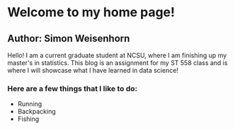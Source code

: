 # Welcome to my home page!  

## Author: Simon Weisenhorn

Hello! I am a current graduate student at NCSU, where I am finishing up my master's in statistics. This blog is an assignment for my ST 558 class and is where I will showcase what I have learned in data science!



### Here are a few things that I like to do:  
  
  * Running
  * Backpacking
  * Fishing
